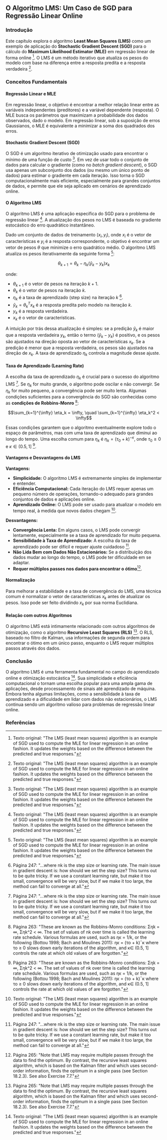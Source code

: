 ## O Algoritmo LMS: Um Caso de SGD para Regressão Linear Online

### Introdução
Este capítulo explora o algoritmo **Least Mean Squares (LMS)** como um exemplo de aplicação do **Stochastic Gradient Descent (SGD)** para o cálculo do **Maximum Likelihood Estimator (MLE)** em regressão linear de forma online [^20]. O LMS é um método iterativo que atualiza os pesos do modelo com base na diferença entre a resposta predita e a resposta verdadeira [^20].

### Conceitos Fundamentais

#### Regressão Linear e MLE
Em regressão linear, o objetivo é encontrar a melhor relação linear entre as variáveis independentes (preditores) e a variável dependente (resposta). O MLE busca os parâmetros que maximizam a probabilidade dos dados observados, dado o modelo. Em regressão linear, sob a suposição de erros Gaussianos, o MLE é equivalente a minimizar a soma dos quadrados dos erros.

#### Stochastic Gradient Descent (SGD)
O SGD é um algoritmo iterativo de otimização usado para encontrar o mínimo de uma função de custo [^20]. Em vez de usar todo o conjunto de dados para calcular o gradiente (como no *batch gradient descent*), o SGD usa apenas um subconjunto dos dados (ou mesmo um único ponto de dados) para estimar o gradiente em cada iteração. Isso torna o SGD computacionalmente mais eficiente, especialmente para grandes conjuntos de dados, e permite que ele seja aplicado em cenários de aprendizado online.

#### O Algoritmo LMS
O algoritmo LMS é uma aplicação específica do SGD para o problema de regressão linear [^20]. A atualização dos pesos no LMS é baseada no gradiente estocástico do erro quadrático instantâneo.

Dado um conjunto de dados de treinamento $(x_i, y_i)$, onde $x_i$ é o vetor de características e $y_i$ é a resposta correspondente, o objetivo é encontrar um vetor de pesos $\theta$ que minimize o erro quadrático médio. O algoritmo LMS atualiza os pesos iterativamente da seguinte forma [^20]:

$$\theta_{k+1} = \theta_k - \eta_k (\hat{y}_k - y_k)x_k$$

onde:

*   $\theta_{k+1}$ é o vetor de pesos na iteração $k+1$.
*   $\theta_k$ é o vetor de pesos na iteração $k$.
*   $\eta_k$ é a taxa de aprendizado (step size) na iteração $k$ [^3].
*   $\hat{y}_k = \theta_k^T x_k$ é a resposta predita pelo modelo na iteração $k$.
*   $y_k$ é a resposta verdadeira.
*   $x_k$ é o vetor de características.

A intuição por trás dessa atualização é simples: se a predição $\hat{y}_k$ é maior que a resposta verdadeira $y_k$, então o termo $(\hat{y}_k - y_k)$ é positivo, e os pesos são ajustados na direção oposta ao vetor de características $x_k$. Se a predição é menor que a resposta verdadeira, os pesos são ajustados na direção de $x_k$. A taxa de aprendizado $\eta_k$ controla a magnitude desse ajuste.

#### Taxa de Aprendizado (Learning Rate)
A escolha da taxa de aprendizado $\eta_k$ é crucial para o sucesso do algoritmo LMS [^3]. Se $\eta_k$ for muito grande, o algoritmo pode oscilar e não convergir. Se $\eta_k$ for muito pequeno, a convergência pode ser muito lenta. Algumas condições suficientes para a convergência do SGD são conhecidas como as **condições de Robbins-Monro** [^17]:

$$\sum_{k=1}^{\infty} \eta_k = \infty, \quad \sum_{k=1}^{\infty} \eta_k^2 < \infty$$

Essas condições garantem que o algoritmo eventualmente explore todo o espaço de parâmetros, mas com uma taxa de aprendizado que diminui ao longo do tempo. Uma escolha comum para $\eta_k$ é $\eta_k = (\tau_0 + k)^{-\kappa}$, onde $\tau_0 \geq 0$ e $\kappa \in (0.5, 1]$ [^17].

#### Vantagens e Desvantagens do LMS

**Vantagens:**

*   **Simplicidade:** O algoritmo LMS é extremamente simples de implementar e entender.
*   **Eficiência Computacional:** Cada iteração do LMS requer apenas um pequeno número de operações, tornando-o adequado para grandes conjuntos de dados e aplicações online.
*   **Aprendizado Online:** O LMS pode ser usado para atualizar o modelo em tempo real, à medida que novos dados chegam [^20].

**Desvantagens:**

*   **Convergência Lenta:** Em alguns casos, o LMS pode convergir lentamente, especialmente se a taxa de aprendizado for muito pequena.
*   **Sensibilidade à Taxa de Aprendizado:** A escolha da taxa de aprendizado pode ser difícil e requer ajuste cuidadoso [^3].
*   **Não Lida Bem com Dados Não Estacionários:** Se a distribuição dos dados mudar ao longo do tempo, o LMS pode ter dificuldade em se adaptar.
*   **Requer múltiplos passes nos dados para encontrar o ótimo**[^21].

#### Normalização
Para melhorar a estabilidade e a taxa de convergência do LMS, uma técnica comum é normalizar o vetor de características $x_k$ antes de atualizar os pesos. Isso pode ser feito dividindo $x_k$ por sua norma Euclidiana.

#### Relação com outros Algoritmos
O algoritmo LMS está intimamente relacionado com outros algoritmos de otimização, como o algoritmo **Recursive Least Squares (RLS)** [^21]. O RLS, baseado no filtro de Kalman, usa informações de segunda ordem para encontrar o ótimo em um único passo, enquanto o LMS requer múltiplos passos através dos dados.

### Conclusão
O algoritmo LMS é uma ferramenta fundamental no campo do aprendizado online e otimização estocástica [^20]. Sua simplicidade e eficiência computacional o tornam uma escolha popular para uma ampla gama de aplicações, desde processamento de sinais até aprendizado de máquina. Embora tenha algumas limitações, como a sensibilidade à taxa de aprendizado e a dificuldade em lidar com dados não estacionários, o LMS continua sendo um algoritmo valioso para problemas de regressão linear online.

### Referências
[^20]: Texto original: "The LMS (least mean squares) algorithm is an example of SGD used to compute the MLE for linear regression in an online fashion. It updates the weights based on the difference between the predicted and true responses."
[^3]: Página 247: "...where nk is the step size or learning rate. The main issue in gradient descent is: how should we set the step size? This turns out to be quite tricky. If we use a constant learning rate, but make it too small, convergence will be very slow, but if we make it too large, the method can fail to converge at all."
[^17]: Página 263: "These are known as the Robbins-Monro conditions: Σηk = ∞, Σηk^2 < ∞. The set of values of nk over time is called the learning rate schedule. Various formulas are used, such as ηκ = 1/k, or the following (Bottou 1998; Bach and Moulines 2011): ηκ = (το + k)¯к where το ≥ 0 slows down early iterations of the algorithm, and к∈ (0.5, 1] controls the rate at which old values of are forgotten."
[^21]: Página 265: "Note that LMS may require multiple passes through the data to find the optimum. By contrast, the recursive least squares algorithm, which is based on the Kalman filter and which uses second-order information, finds the optimum in a single pass (see Section 18.2.3). See also Exercise 7.7."
<!-- END -->